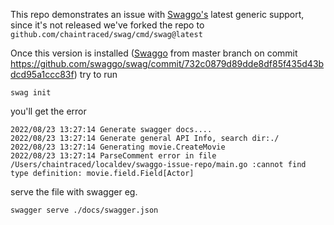This repo demonstrates an issue with [Swaggo's](github.com/swaggo/swag) latest generic support, since it's not released we've forked the repo to `github.com/chaintraced/swag/cmd/swag@latest`

Once this version is installed ([Swaggo](github.com/swaggo/swag) from master branch on commit https://github.com/swaggo/swag/commit/732c0879d89dde8df85f435d43bdcd95a1ccc83f) try to run

```
swag init
```

you'll get the error

```
2022/08/23 13:27:14 Generate swagger docs....
2022/08/23 13:27:14 Generate general API Info, search dir:./
2022/08/23 13:27:14 Generating movie.CreateMovie
2022/08/23 13:27:14 ParseComment error in file /Users/chaintraced/localdev/swaggo-issue-repo/main.go :cannot find type definition: movie.field.Field[Actor]
```

serve the file with swagger eg.

```
swagger serve ./docs/swagger.json
```